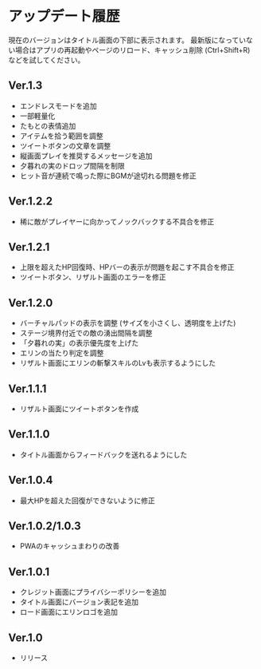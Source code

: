 # アップデート履歴
現在のバージョンはタイトル画面の下部に表示されます。
最新版になっていない場合はアプリの再起動やページのリロード、キャッシュ削除 (Ctrl+Shift+R) などを試してください。

## Ver.1.3
* エンドレスモードを追加  
* 一部軽量化
* たもとの表情追加  
* アイテムを拾う範囲を調整  
* ツイートボタンの文章を調整  
* 縦画面プレイを推奨するメッセージを追加  
* 夕暮れの実のドロップ間隔を制限  
* ヒット音が連続で鳴った際にBGMが途切れる問題を修正

## Ver.1.2.2
- 稀に敵がプレイヤーに向かってノックバックする不具合を修正

## Ver.1.2.1
- 上限を超えたHP回復時、HPバーの表示が問題を起こす不具合を修正
- ツイートボタン、リザルト画面のエラーを修正

## Ver.1.2.0
- バーチャルパッドの表示を調整 (サイズを小さくし、透明度を上げた)
- ステージ境界付近での敵の湧出間隔を調整
- 「夕暮れの実」の表示優先度を上げた
- エリンの当たり判定を調整
- リザルト画面にエリンの斬撃スキルのLvも表示するようにした

## Ver.1.1.1
- リザルト画面にツイートボタンを作成

## Ver.1.1.0
- タイトル画面からフィードバックを送れるようにした

## Ver.1.0.4
- 最大HPを超えた回復ができないように修正

## Ver.1.0.2/1.0.3
- PWAのキャッシュまわりの改善

## Ver.1.0.1
- クレジット画面にプライバシーポリシーを追加
- タイトル画面にバージョン表記を追加
- ロード画面にエリンロゴを追加

## Ver.1.0
- リリース
